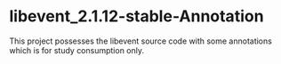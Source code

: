 # libevent_2.1.12-stable-Annotation
This project possesses the libevent source code with some annotations which is for study consumption only.
